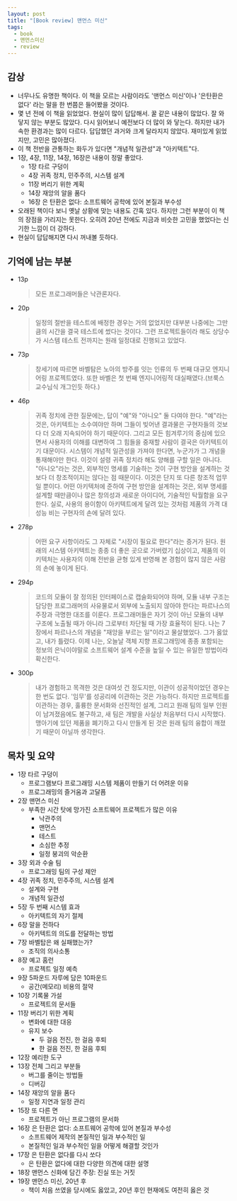 ```yaml
---
layout: post
title: "[Book review] 맨먼스 미신"
tags:
  - book
  - 맨먼스미신
  - review
---
```


## 감상

- 너무나도 유명한 책이다. 이 책을 모르는 사람이라도 '맨먼스 미신'이나 '은탄환은 없다' 라는 말을 한 번쯤은 들어봤을 것이다.
- 몇 년 전에 이 책을 읽었었다. 현실이 많이 답답해서. 꿀 같은 내용이 많았다. 잘 와 닿지 않는 부분도 많았다. 다시 읽어보니 예전보다 더 많이 와 닿는다. 하지만 내가 속한 환경과는 많이 다르다. 답답했던 과거와 크게 달라지지 않았다. 재미있게 읽었지만, 고민은 많아졌다.
- 이 책 전반을 관통하는 화두가 있다면 "개념적 일관성"과 "아키텍트"다.
- 1장, 4장, 11장, 14장, 16장은 내용이 정말 좋았다.
  - 1장 타르 구덩이
  - 4장 귀족 정치, 민주주의, 시스템 설계
  - 11장 버리기 위한 계획
  - 14장 재앙의 알을 품다
  - 16장 은 탄환은 없다: 소프트웨어 공학에 있어 본질과 부수성
- 오래된 책이다 보니 옛날 상황에 맞는 내용도 간혹 있다. 하지만 그런 부분이 이 책의 장점을 가리지는 못한다. 오히려 20년 전에도 지금과 비슷한 고민을 했었다는 신기한 느낌이 더 강하다.
- 현실이 답답해지면 다시 꺼내볼 듯하다.

## 기억에 남는 부분

- 13p
  > 모든 프로그래머들은 낙관론자다.

- 20p
  > 일정의 절반을 테스트에 배정한 경우는 거의 없었지만 대부분 나중에는 그만큼의 시간을 결국 테스트에 썼다는 것이다. 그런 프로젝트들이라 해도 상당수가 시스템 테스트 전까지는 원래 일정대로 진행되고 있었다.

- 73p
  > 창세기에 따르면 바벨탐은 노아의 방주를 잇는 인류의 두 번째 대규모 엔지니어링 프로젝트였다. 또한 바벨은 첫 번째 엔지니어링적 대실패였다.(브룩스 교수님식 개그인듯 하다.)

- 46p
  > 귀족 정치에 관한 질문에는, 답이 "예"와 "아니오" 둘 다여야 한다. "예"라는 것은, 아키텍트는 소수여야만 하며 그들이 빚어낸 결과물은 구현자들의 것보다 더 오래 지속되어야 하기 때문이다. 그리고 모든 힘겨루기의 중심에 있으면서 사용자의 이해를 대변하여 그 힘들을 중재할 사람이 결국은 아키텍트이기 대문이다. 시스템이 개념적 일관성을 가져야 한다면, 누군가가 그 개념을 통재해야만 한다. 이것이 설령 귀족 정치라 해도 양해를 구할 일은 아니다.
  > "아니오"라는 것은, 외부적인 명세를 기술하는 것이 구현 방안을 설계하는 것보다 더 창조적이지는 않다는 점 때문이다. 이것은 단지 또 다른 창조적 업무일 뿐이다. 어떤 아키텍처에 준하여 구현 방안을 설계하는 것은, 외부 명세를 설계할 때만큼이나 많은 창의성과 새로운 아이디어, 기술적인 탁월함을 요구한다. 실로, 사용의 용이함이 아키텍트에게 달려 있는 것처럼 제품의 가격 대 성능 비는 구현자의 손에 달려 있다.

- 278p
  > 어떤 요구 사항이라도 그 자체로 "시장이 필요로 한다"라는 증거가 된다. 원래의 시스템 아키텍트는 종종 더 좋은 곳으로 가버렸기 십상이고, 제품의 이키텍처는 사용자의 이해 전반을 균형 있게 반영해 본 경험이 많지 않은 사람의 손에 놓이게 된다.

- 294p
  > 코드의 모듈이 잘 정의된 인터페이스로 캡술화되어야 하며, 모듈 내부 구조는 담당한 프로그래머의 사유물로서 외부에 노출되지 않아야 한다는 파르나스의 주장과 극명한 대조를 이룬다. 프로그래머들은 자기 것이 아닌 모듈의 내부 구조에 노출될 때가 아니라 그로부터 차단될 때 가장 효율적이 된다.
  > 나는 7장에서 파르나스의 개념을 "재앙을 부르는 일"이라고 물살했었다. 그가 옳았고, 내가 틀렸다. 이제 나는, 오늘날 객체 지향 프로그래밍에 종종 포함되는 정보의 은닉이야말로 소프트웨어 설계 수준을 높일 수 있는 유일한 방법이라 확신한다.

- 300p
  > 내가 경험하고 목격한 것은 대여섯 건 정도지만, 이관이 성공적이었던 경우는 한 번도 없다. '임무'를 성공리에 이관하는 것은 가능하다. 하지만 프로젝트를 이관하는 경우, 훌륭한 문서화와 선진적인 설계, 그리고 원래 팀의 일부 인원이 남겨졌음에도 불구하고, 새 팀은 개발을 사실상 처음부터 다시 시작했다. 맹아기에 있던 제품을 폐기하고 다시 만들게 된 것은 원래 팀의 융합이 깨졌기 때문이 아닐까 생각한다.

## 목차 및 요약

- 1장 타르 구덩이
  - 프로그램보다 프로그래밍 시스템 제품이 만들기 더 어려운 이유
  - 프로그래밍의 즐거움과 고달픔
- 2장 맨먼스 미신
  - 부족한 시간 탓에 망가진 소프트웨어 프로젝트가 많은 이유
    - 낙관주의
    - 맨먼스
    - 테스트
    - 소심한 추정
    - 일정 붕괴의 악순환
- 3장 외과 수술 팀
  - 프로그래밍 팀의 구성 제안
- 4장 귀족 정치, 민주주의, 시스템 설계
  - 설계와 구현
  - 개념적 일관성
- 5장 두 번째 시스템 효과
  - 아키텍트의 자기 절제
- 6장 말을 전하다
  - 아키텍트의 의도를 전달하는 방법
- 7장 바벨탑은 왜 실패했는가?
  - 조직의 의사소통
- 8장 예고 홈런
  - 프로젝트 일정 예측
- 9장 5파운드 자루에 담은 10파운드
  - 공간(메모리) 비용의 절약
- 10장 기록물 가설
  - 프로젝트의 문서들
- 11장 버리기 위한 계획
  - 변화에 대한 대응
  - 유지 보수
    - 두 걸음 전진, 한 걸음 후퇴
    - 한 걸음 전진, 한 걸음 후퇴
- 12장 예리한 도구
- 13장 전체 그리고 부분들
  - 버그를 줄이는 방법들
  - 디버깅
- 14장 재앙의 알을 품다
  - 일정 지연과 일정 관리
- 15장 또 다른 면
  - 프로젝트가 아닌 프로그램의 문서화
- 16장 은 탄환은 없다: 소프트웨어 공학에 있어 본질과 부수성
  - 소프트웨어 제작의 본질적인 일과 부수적인 일
  - 본질적인 일과 부수적인 일을 어떻게 해결할 것인가
- 17장 은 탄환은 없다를 다시 쏘다
  - 은 탄환은 없다에 대한 다양한 의견에 대한 설명
- 18장 맨먼스 신화에 담긴 주장: 진실 또는 거짓
- 19장 맨먼스 미신, 20년 후
  - 책이 처음 쓰였을 당시에도 옳았고, 20년 후인 현재에도 여전히 옳은 것
